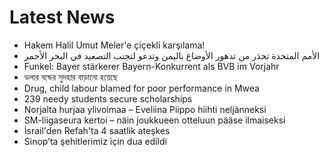 # Latest News
-  Hakem Halil Umut Meler'e çiçekli karşılama!
-  الأمم المتحدة تحذر من تدهور الأوضاع باليمن وتدعو لتجنب التصعيد في البحر الأحمر
-  Funkel: Bayer stärkerer Bayern-Konkurrent als BVB im Vorjahr
-  ডলার বন্ডের সুদহার বাড়ানো হয়েছে
-  Drug, child labour blamed for poor performance in Mwea
-  239 needy students secure scholarships
-  Norjalta hurjaa ylivoimaa – Eveliina Piippo hiihti neljänneksi
-  SM-liigaseura kertoi – näin joukkueen otteluun pääse ilmaiseksi
-  İsrail'den Refah'ta 4 saatlik ateşkes
-  Sinop’ta şehitlerimiz için dua edildi
